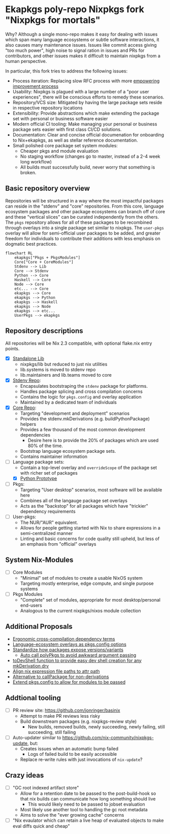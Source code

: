 # Ekapkgs poly-repo Nixpkgs fork "Nixpkgs for mortals"

Why? Although a single mono-repo makes it easy for dealing with issues which
span many language ecosystems or subtle software interactions, it also causes
many maintenance issues. Issues like commit access giving "too much power", high
noise to signal ration in issues and PRs for contributors, and other issues makes
it difficult to maintain nixpkgs from a human perspective.

In particular, this fork tries to address the following issues:
- Process iteration: Replacing slow RFC process with more [empowering improvement process](https://github.com/ekala-project/eeps)
- Usability: Nixpkgs is plagued with a large number of a "poor user experiences", there will be conscious efforts to remedy these scenarios.
- Repository/VCS size: Mitigated by having the large package sets reside in respective repository locations
- Extensibility: Provide abstractions which make extending the package set with personal or business software easier
- Modern official CI tooling: Make managing your personal or business package sets easier with first class CI/CD solutions.
- Documentation: Clear and concise official documenation for onboarding to Nix+ekapkgs, as well as stellar reference documentation.
- Small polished core package set system modules:
  - Cheaper pkgs and module evaluation
  - No staging workflow (changes go to master, instead of a 2-4 week long workflow)
  - All builds must successfully build, never worry that something is broken.

## Basic repository overview

Repositories will be structured in a way where the most impactful packages
can reside in the "stdenv" and "core" repositories. From this core, language
ecosystem packages and other package ecosystems can branch off of core and these
"vertical slices" can be curated independently from the others. The `pkgs` repository
allows for all of these packages to be recombined through overlays into a single package set similar
to nixpkgs. The `user-pkgs` overlay will allow for semi-official user packages to
be added, and greater freedom for individuals to contribute their additions with
less emphasis on dogmatic best practices.

```mermaid
flowchart RL
    ekapkgs["Pkgs + PkgsModules"]
    Core["Core + CoreModules"]
    Stdenv --> Lib
    Core --> Stdenv
    Python --> Core
    Haskell --> Core
    Node --> Core
    etc... --> Core
    ekapkgs --> Core
    ekapkgs --> Python
    ekapkgs --> Haskell
    ekapkgs --> Node
    ekapkgs --> etc...
    UserPkgs --> ekapkgs
```

## Repository descriptions

All repositories will be Nix 2.3 compatible, with optional flake.nix entry points.

- [x] [Standalone Lib](https://github.com/jonringer/nix-lib)
  - nixpkgs/lib but reduced to just nix utilities
  - lib.systems is moved to stdenv repo
  - lib.maintainers and lib.teams moved to core
- [x] [Stdenv Repo](https://github.com/jonringer/stdenv):
  - Encapsulates bootstraping the `stdenv` package for platforms.
  - Handles package splicing and cross compilation concerns
  - Contains the logic for `pkgs.config` and overlay application
  - Maintained by a dedicated team of individuals
- [x] [Core Repo](https://github.com/jonringer/core-pkgs):
  - Targeting "development and deployment" scenarios
  - Provides the stdenv.mkDerivations (e.g. buildPythonPackage) helpers
  - Provides a few thousand of the most common development dependencies
    - Desire here is to provide the 20% of packages which are used 80% of the time.
  - Bootstrap language ecosystem package sets.
  - Contains maintainer information
- [ ] Language package sets:
  - Contain a top-level overlay and `overrideScope` of the package set with richer set of packages
  - [X] [Python Prototype](https://github.com/jonringer/python-pkgs)
- [ ] Pkgs:
  - Targeting "User desktop" scenarios, most software will be available here
  - Combines all of the langauge package set overlays
  - Acts as the "backstop" for all packages which have "trickier" dependency requirements
- [ ] User-pkgs:
  - The NUR/"AUR" equivalent.
  - Allows for people getting started with Nix to share expressions in a semi-centralized manner
  - Linting and basic concerns for code quality still upheld, but less of an emphasis from "official" overlays

## System Nix-Modules

- [ ] Core Modules
  - "Minimal" set of modules to create a usable NixOS system
  - Targeting mostly enterprise, edge compute, and single purpose systems
- [ ] Pkgs Modules
  - "Complete" set of modules, appropriate for most desktop/personal end-users
  - Analogous to the current nixpkgs/nixos module collection

## Additional Proposals

- [Ergonomic cross-compilation dependency terms](https://github.com/jonringer/rename-cross-deps-proposal)
- [Language-ecosystem overlays as pkgs.config options](https://github.com/jonringer/language-specific-config-overlays-proposal)
- [Standardize how packages expose versions/variants](https://github.com/jonringer/multiple-package-versions-proposal)
  - [Auto call polyPkgs to avoid awkward argument passing](https://github.com/jonringer/autocall-poly-pkgs-proposal)
- [toDevShell function to provide easy dev shell creation for any mkDerivation drv](https://github.com/jonringer/to-dev-shell-proposal)
- [Align nix expression file paths to attr path](https://github.com/jonringer/normalize-attr-to-path-proposal)
- [Alternative to callPackage for non-derivations](https://github.com/jonringer/scope-import-proposal)
- [Extend pkgs.config to allow for modules to be passed](https://github.com/jonringer/pkgs-modules-proposal)

## Addtional tooling

- [ ] PR review site: https://github.com/jonringer/basinix
  - Attempt to make PR reviews less risky
  - Build downstream packages (e.g. nixpkgs-review style)
    - New builds, removed builds, newly succeeding, newly failing, still succeeding, still failing
- [ ] Auto-updater similar to https://github.com/nix-community/nixpkgs-update, but:
  - Creates issues when an automatic bump failed
    - Logs of failed build to be easily accessible
  - Replace re-write rules with just invocations of `nix-update`?

## Crazy ideas

- [ ] "GC root indexed artifact store"
  - Allow for a retention date to be passed to the post-build-hook so that nix builds can communicate how long something should live
    - This would likely need to be passed to jobset evaluation
  - Most likely use another tool to handling the gc root metadata
  - Aims to solve the "ever growing cache" concerns
- [ ] "Nix evaulator which can retain a live heap of evaluated objects to make eval diffs quick and cheap"
